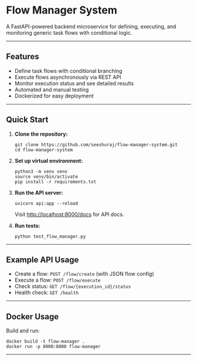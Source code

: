 # Flow Manager System

A FastAPI-powered backend microservice for defining, executing, and monitoring generic task flows with conditional logic.

---

## Features

- Define task flows with conditional branching
- Execute flows asynchronously via REST API
- Monitor execution status and see detailed results
- Automated and manual testing
- Dockerized for easy deployment

---

## Quick Start

1. **Clone the repository:**
    ```
    git clone https://github.com/seeshuraj/flow-manager-system.git
    cd flow-manager-system
    ```

2. **Set up virtual environment:**
    ```
    python3 -m venv venv
    source venv/bin/activate
    pip install -r requirements.txt
    ```

3. **Run the API server:**
    ```
    uvicorn api:app --reload
    ```
    Visit [http://localhost:8000/docs](http://localhost:8000/docs) for API docs.

4. **Run tests:**
    ```
    python test_flow_manager.py
    ```

---

## Example API Usage

- Create a flow: `POST /flow/create` (with JSON flow config)
- Execute a flow: `POST /flow/execute`
- Check status: `GET /flow/{execution_id}/status`
- Health check: `GET /health`

---

## Docker Usage

Build and run:

```
docker build -t flow-manager .
docker run -p 8000:8000 flow-manager
```
---
